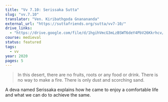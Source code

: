 ```yaml
---
title: "Vv 7.10: Serissaka Sutta"
slug: "vv.7.10"
translator: "Ven. Kiribathgoda Gnanananda"
external_url: "https://suttafriends.org/sutta/vv7-10/"
drive_links:
  - "https://drive.google.com/file/d/1hgihVmcG3mLzBSWT6deY4PbV26Kkrhcv/view?usp=drivesdk"
course: medieval
status: featured
tags:
  - vv
year: 2020
pages: 5
---
```


> In this desert, there are no fruits, roots or any food or drink. There is no way to make a fire. There is only dust and scorching sand.

A deva named Serissaka explains how he came to enjoy a comfortable life and what we can do to achieve the same.

